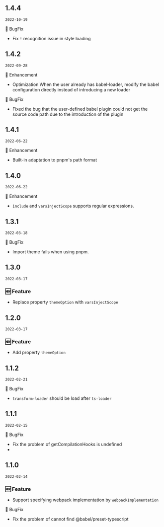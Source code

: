 ## 1.4.4

`2022-10-19`

🐛 BugFix

- Fix `!` recognition issue in style loading


## 1.4.2

`2022-09-28`

💎 Enhancement

- Optimization When the user already has babel-loader, modify the babel configuration directly instead of introducing a new loader

🐛 BugFix

- Fixed the bug that the user-defined babel plugin could not get the source code path due to the introduction of the plugin


## 1.4.1

`2022-06-22`


💎 Enhancement

- Built-in adaptation to pnpm's path format
  
## 1.4.0

`2022-06-22`


💎 Enhancement

- `include` and `varsInjectScope` supports regular expressions.

## 1.3.1

`2022-03-18`


🐛 BugFix

- Import theme fails when using pnpm.
  
## 1.3.0

`2022-03-17`

### 🆕 Feature

- Replace property  `themeOption` with `varsInjectScope`

## 1.2.0

`2022-03-17`

### 🆕 Feature

- Add property `themeOption`
  
## 1.1.2

`2022-02-21`


🐛 BugFix

- `transform-loader` should be load after `ts-loader`

## 1.1.1

`2022-02-15`


🐛 BugFix

- Fix the problem of getCompilationHooks is undefined
- 
## 1.1.0

`2022-02-14`

### 🆕 Feature

- Support specifying webpack implementation by `webpackImplementation`

🐛 BugFix

- Fix the problem of cannot find @babel/preset-typescript
